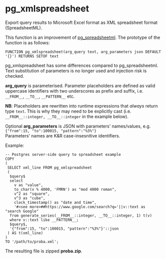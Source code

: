 # pg_xmlspreadsheet
Export query results to Microsoft Excel format as XML spreadsheet format (SpreadsheetML).

This function is an improvement of [pg_spreadsheetml](https://github.com/stefanov-sm/pg_spreadsheetml). The prototype of the function is as follows:
```PGSQL
FUNCTION pg_xmlspreadsheet(arg_query text, arg_parameters json DEFAULT '{}') RETURNS SETOF text
```
pg_xmlspreadsheet has some differences compared to pg_spreadsheetml. Text substitution of parameters is no longer used and injection risk is checked.

__arg_query__ is parameterised.
Parameter placeholders are defined as valid uppercase identifiers with two underscores as prefix and suffix, i.e. `__FROM__`, `__TO__`, `__PATTERN__` etc.  

__NB__: Placeholders are rewritten into runtime expressions that _always_ return type `text`. This is why they may need to be explicitly cast (i.e. `__FROM__::integer, __TO__::integer` in the example below).  
  
Optional __arg_parameters__ is JSON with parameters' names/values, e.g.  
`{"from":15, "to":100015, "pattern":"%3%"}`  
Parameters' names are K&R case-insesnitive identifiers.  
  
Example:

```PGSQL
-- Postgres server-side query to spreadsheet example
COPY
(
 SELECT xml_line FROM pg_xmlspreadsheet
 (
  $query$
  select
  	v as "value",
  	to_char(v % 4000, 'FMRN') as "mod 4000 roman",
  	v^2 as "square",
  	v^3 as "cube",
  	clock_timestamp() as "date and time",
  	'#<see more>##https://www.google.com/search?q='||v::text as "search Google"
  from generate_series(__FROM__::integer, __TO__::integer, 1) t(v)
  where v::text like __PATTERN__;
  $query$,
  '{"from":15, "to":100015, "pattern":"%3%"}'::json
 ) AS t(xml_line)
)
TO '/path/to/proba.xml';
```
The resulting file is zipped __proba.zip__.
